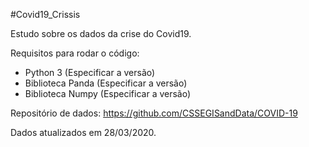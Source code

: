 #Covid19_Crissis

Estudo sobre os dados da crise do Covid19.

Requisitos para rodar o código:
- Python 3 (Especificar a versão)
- Biblioteca Panda (Especificar a versão)
- Biblioteca Numpy (Especificar a versão)

Repositório de dados:
https://github.com/CSSEGISandData/COVID-19
 
Dados atualizados em 28/03/2020.
